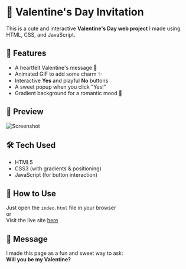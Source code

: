 # 💖 Valentine's Day Invitation

This is a cute and interactive **Valentine's Day web project** I made using HTML, CSS, and JavaScript.

## 🌟 Features

- A heartfelt Valentine's message 💌  
- Animated GIF to add some charm ✨  
- Interactive **Yes** and playful **No** buttons  
- A sweet popup when you click "Yes!"  
- Gradient background for a romantic mood 🎨  

## 📸 Preview

![Screenshot](https://media.tenor.com/H11joqKlLhcAAAAi/teagif-cute.gif)

## 🛠 Tech Used

- HTML5  
- CSS3 (with gradients & positioning)  
- JavaScript (for button interaction)

## 📂 How to Use

Just open the `index.html` file in your browser  
or  
Visit the live site [here](https://kokoc30.github.io/Will_you_be_my_Valantine/)

## 💌 Message

I made this page as a fun and sweet way to ask:  
**Will you be my Valentine?**

